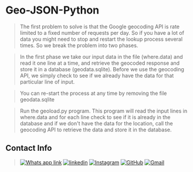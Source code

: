 # Geo-JSON-Python
>The first problem to solve is that the Google geocoding
>API is rate limited to a fixed number of requests per day.
>So if you have a lot of data you might need to stop and
>restart the lookup process several times.  So we break
>the problem into two phases.

>In the first phase we take our input data in the file (where.data) and read it one line at a time, and retrieve the
>geocoded response and store it in a database (geodata.sqlite).
>Before we use the geocoding API, we simply check to see if
>we already have the data for that particular line of input.

>You can re-start the process at any time by removing the file
>geodata.sqlite

>Run the geoload.py program.   This program will read the input
>lines in where.data and for each line check to see if it is already
>in the database and if we don't have the data for the location,
>call the geocoding API to retrieve the data and store it in the database.

## Contact Info
>[![Whats app link](https://img.shields.io/badge/WhatsApp-25D366?style=for-the-badge&logo=whatsapp&logoColor=white)](https://wa.me/918141487230)
>[![linkedin](https://img.shields.io/badge/LinkedIn-0077B5?style=for-the-badge&logo=linkedin&logoColor=white)](https://www.linkedin.com/in/jayshil-patel-607819171/)
>[![Instagram](https://img.shields.io/badge/Instagram-E4405F?style=for-the-badge&logo=instagram&logoColor=white)](https://instagram.com/justchillll?igshid=csicrdof9bba)
>[![GitHub](https://img.shields.io/badge/GitHub-100000?style=for-the-badge&logo=github&logoColor=white)](https://github.com/Jayshil-Patel)
>[![Gmail](https://img.shields.io/badge/Gmail-D14836?style=for-the-badge&logo=gmail&logoColor=white)](mailto:jayshiljatin@gmail.com)
